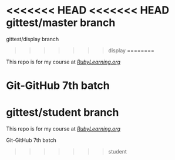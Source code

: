 <<<<<<< HEAD
<<<<<<< HEAD
gittest/master branch
=======
gittest/display branch
>>>>>>> display
========

This repo is for my course at [*RubyLearning.org*](http://rubylearning.org/classes)

Git-GitHub 7th batch
=======
gittest/student branch
========

This repo is for my course at [*RubyLearning.org*](http://rubylearning.org/classes/)

Git-GitHub 7th batch


>>>>>>> student
